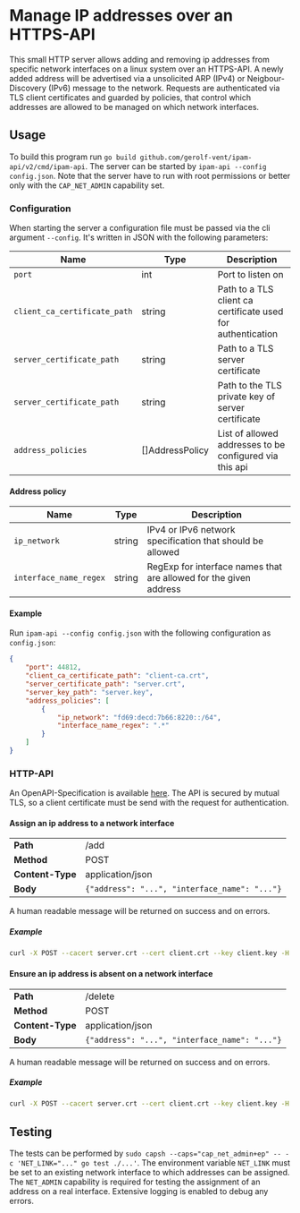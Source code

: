 # Manage IP addresses over an HTTPS-API
This small HTTP server allows adding and removing ip addresses from specific network interfaces on a linux system over an HTTPS-API. A newly added address will be advertised via a unsolicited ARP (IPv4) or Neigbour-Discovery (IPv6) message to the network. Requests are authenticated via TLS client certificates and guarded by policies, that control which addresses are allowed to be managed on which network interfaces.

## Usage
To build this program run `go build github.com/gerolf-vent/ipam-api/v2/cmd/ipam-api`. The server can be started by `ipam-api --config config.json`. Note that the server have to run with root permissions or better only with the `CAP_NET_ADMIN` capability set.

### Configuration
When starting the server a configuration file must be passed via the cli argument `--config`. It's written in JSON with the following parameters:

| Name                         | Type            | Description                                                 |
| ---------------------------- | --------------- | ----------------------------------------------------------- |
| `port`                       | int             | Port to listen on                                           |
| `client_ca_certificate_path` | string          | Path to a TLS client ca certificate used for authentication |
| `server_certificate_path`    | string          | Path to a TLS server certificate                            |
| `server_certificate_path`    | string          | Path to the TLS private key of server certificate           |
| `address_policies`           | []AddressPolicy | List of allowed addresses to be configured via this api     |

#### Address policy
| Name                   | Type   | Description                                                       |
| ---------------------- | ------ | ----------------------------------------------------------------- |
| `ip_network`           | string | IPv4 or IPv6 network specification that should be allowed         |
| `interface_name_regex` | string | RegExp for interface names that are allowed for the given address |

#### Example
Run `ipam-api --config config.json` with the following configuration as `config.json`:
```json
{
	"port": 44812,
	"client_ca_certificate_path": "client-ca.crt",
	"server_certificate_path": "server.crt",
	"server_key_path": "server.key",
	"address_policies": [
		{
			"ip_network": "fd69:decd:7b66:8220::/64",
			"interface_name_regex": ".*"
		}
	]
}
```

### HTTP-API
An OpenAPI-Specification is available [here](./openapi.yaml). The API is secured by mutual TLS, so a client certificate must be send with the request for authentication.

#### Assign an ip address to a network interface
<table>
	<tr>
		<td><b>Path</b></td>
		<td>/add</td>
	</tr>
	<tr>
		<td><b>Method</b></td>
		<td>POST</td>
	</tr>
	<tr>
		<td><b>Content-Type</b></td>
		<td>application/json</td>
	</tr>
	<tr>
		<td><b>Body</b></td>
		<td><code>{"address": "...", "interface_name": "..."}</code></td>
	</tr>
</table>

A human readable message will be returned on success and on errors.

##### Example
```sh
curl -X POST --cacert server.crt --cert client.crt --key client.key -H "Content-Type: application/json" -d '{"address": "fd69:decd:7b66:8220:5862:69ac:dae1:3785/64", "interface_name": "lo"}' https://localhost:44812/add
```

#### Ensure an ip address is absent on a network interface
<table>
	<tr>
		<td><b>Path</b></td>
		<td>/delete</td>
	</tr>
	<tr>
		<td><b>Method</b></td>
		<td>POST</td>
	</tr>
	<tr>
		<td><b>Content-Type</b></td>
		<td>application/json</td>
	</tr>
	<tr>
		<td><b>Body</b></td>
		<td><code>{"address": "...", "interface_name": "..."}</code></td>
	</tr>
</table>

A human readable message will be returned on success and on errors.

##### Example
```sh
curl -X POST --cacert server.crt --cert client.crt --key client.key -H "Content-Type: application/json" -d '{"address": "fd69:decd:7b66:8220:5862:69ac:dae1:3785/64", "interface_name": "lo"}' https://localhost:44812/delete
```

## Testing
The tests can be performed by `sudo capsh --caps="cap_net_admin+ep" -- -c 'NET_LINK="..." go test ./...'`. The environment variable `NET_LINK` must be set to an existing network interface to which addresses can be assigned. The `NET_ADMIN` capability is required for testing the assignment of an address on a real interface. Extensive logging is enabled to debug any errors.
